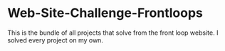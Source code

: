 # Web-Site-Challenge-Frontloops
This is the bundle of all projects that solve from the front loop website. I solved every project on my own.
